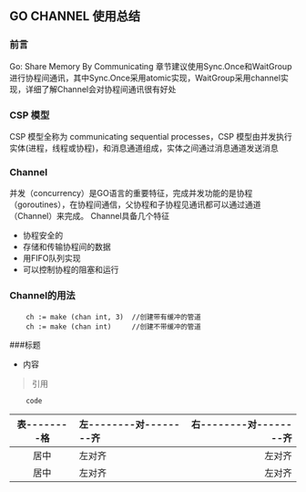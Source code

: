 ## GO CHANNEL 使用总结

### 前言
Go: Share Memory By Communicating
章节建议使用Sync.Once和WaitGroup进行协程间通讯，其中Sync.Once采用atomic实现，WaitGroup采用channel实现，详细了解Channel会对协程间通讯很有好处

### CSP 模型
CSP 模型全称为 communicating sequential processes，CSP 模型由并发执行实体(进程，线程或协程)，和消息通道组成，实体之间通过消息通道发送消息

### Channel
并发（concurrency）是GO语言的重要特征，完成并发功能的是协程（goroutines），在协程间通信，父协程和子协程见通讯都可以通过通道（Channel）来完成。
Channel具备几个特征
* 协程安全的
* 存储和传输协程间的数据
* 用FIFO队列实现
* 可以控制协程的阻塞和运行

### Channel的用法
```
    ch := make (chan int, 3)  //创建带有缓冲的管道
    ch := make (chan int)     //创建不带缓冲的管道
```

###标题
* 内容
> 引用 
```
    code
```
| 表--------格 | 左--------对--------齐 | 右--------对--------齐 |
| :-: | :-- | --: |
| 居中 | 左对齐 | 左对齐 |
| 居中 | 左对齐 | 左对齐 |